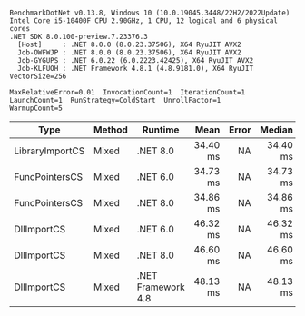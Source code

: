 ```

BenchmarkDotNet v0.13.8, Windows 10 (10.0.19045.3448/22H2/2022Update)
Intel Core i5-10400F CPU 2.90GHz, 1 CPU, 12 logical and 6 physical cores
.NET SDK 8.0.100-preview.7.23376.3
  [Host]     : .NET 8.0.0 (8.0.23.37506), X64 RyuJIT AVX2
  Job-OWFWJP : .NET 8.0.0 (8.0.23.37506), X64 RyuJIT AVX2
  Job-GYGUPS : .NET 6.0.22 (6.0.2223.42425), X64 RyuJIT AVX2
  Job-KLFUOH : .NET Framework 4.8.1 (4.8.9181.0), X64 RyuJIT VectorSize=256

MaxRelativeError=0.01  InvocationCount=1  IterationCount=1  
LaunchCount=1  RunStrategy=ColdStart  UnrollFactor=1  
WarmupCount=5  

```
| Type            | Method | Runtime            | Mean     | Error | Median   | Min      | Max      | Allocated |
|---------------- |------- |------------------- |---------:|------:|---------:|---------:|---------:|----------:|
| LibraryImportCS | Mixed  | .NET 8.0           | 34.40 ms |    NA | 34.40 ms | 34.40 ms | 34.40 ms |     952 B |
| FuncPointersCS  | Mixed  | .NET 6.0           | 34.73 ms |    NA | 34.73 ms | 34.73 ms | 34.73 ms |    1240 B |
| FuncPointersCS  | Mixed  | .NET 8.0           | 34.86 ms |    NA | 34.86 ms | 34.86 ms | 34.86 ms |    1000 B |
| DllImportCS     | Mixed  | .NET 6.0           | 46.32 ms |    NA | 46.32 ms | 46.32 ms | 46.32 ms |    1192 B |
| DllImportCS     | Mixed  | .NET 8.0           | 46.60 ms |    NA | 46.60 ms | 46.60 ms | 46.60 ms |     952 B |
| DllImportCS     | Mixed  | .NET Framework 4.8 | 48.13 ms |    NA | 48.13 ms | 48.13 ms | 48.13 ms |         - |
